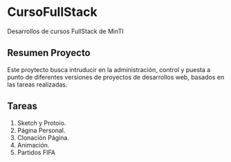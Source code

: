# CursoFullStack
Desarrollos de cursos FullStack de MinTI

## Resumen Proyecto
Este proytecto busca intruducir en la administración, control y puesta a punto de diferentes versiones de proyectos de desarrollos web, basados en las tareas realizadas.

## Tareas

1. Sketch y Protoio.
2. Página Personal.
3. Clonación Página.
4. Animación.
5. Partidos FIFA

